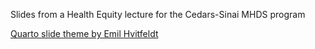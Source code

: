 Slides from a Health Equity lecture for the Cedars-Sinai MHDS program

[Quarto slide theme by Emil Hvitfeldt](https://github.com/EmilHvitfeldt/quarto-revealjs-seasons)
